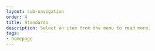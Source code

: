 ```yaml
---
layout: sub-navigation
order: 4
title: Standards
description: Select an item from the menu to read more.
tags:
- homepage
---
```

